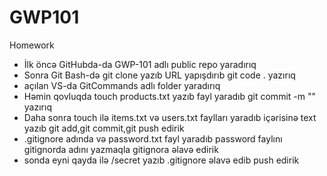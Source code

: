 # GWP101
Homework
+ İlk öncə GitHubda-da GWP-101 adlı public repo yaradırıq
+ Sonra Git Bash-də git clone yazıb URL yapışdırıb git code . yazırıq
+ açılan VS-da GitCommands adlı folder yaradırıq
+ Həmin qovluqda touch products.txt yazıb fayl yaradıb git commit -m "" yazırıq
+ Daha sonra touch ilə items.txt və users.txt faylları yaradıb içərisinə text yazıb git add,git commit,git push edirik
+ .gitignore adında və password.txt fayl yaradıb password faylını gitignorda adını yazmaqla gitignora əlavə edirik
+ sonda eyni qayda ilə /secret yazıb .gitignore əlavə edib push edirik 

